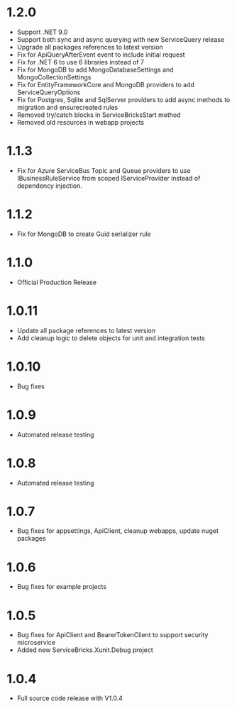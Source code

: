 # 1.2.0
- Support .NET 9.0
- Support both sync and async querying with new ServiceQuery release
- Upgrade all packages references to latest version
- Fix for ApiQueryAfterEvent event to include initial request
- Fix for .NET 6 to use 6 libraries instead of 7
- Fix for MongoDB to add MongoDatabaseSettings and MongoCollectionSettings
- Fix for EntityFrameworkCore and MongoDB providers to add ServiceQueryOptions
- Fix for Postgres, Sqlite and SqlServer providers to add async methods to migration and ensurecreated rules
- Removed try/catch blocks in ServiceBricksStart method
- Removed old resources in webapp projects

# 1.1.3
- Fix for Azure ServiceBus Topic and Queue providers to use IBusinessRuleService from scoped IServiceProvider instead of dependency injection.

# 1.1.2
- Fix for MongoDB to create Guid serializer rule

# 1.1.0
- Official Production Release

# 1.0.11
- Update all package references to latest version
- Add cleanup logic to delete objects for unit and integration tests

# 1.0.10
- Bug fixes

# 1.0.9
- Automated release testing

# 1.0.8
- Automated release testing

# 1.0.7
- Bug fixes for appsettings, ApiClient, cleanup webapps, update nuget packages

# 1.0.6
- Bug fixes for example projects

# 1.0.5
- Bug fixes for ApiClient and BearerTokenClient to support security microservice
- Added new ServiceBricks.Xunit.Debug project

# 1.0.4
- Full source code release with V1.0.4

